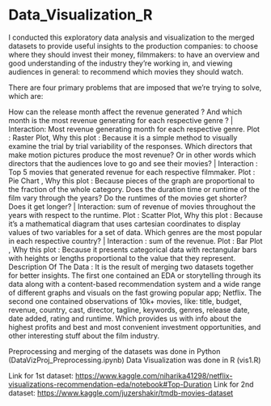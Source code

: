 # Data_Visualization_R

I conducted this exploratory data analysis and visualization to the merged datasets to provide useful insights to the production companies: to choose where they should invest their money, filmmakers: to have an overview and good understanding of the industry they’re working in, and viewing audiences in general: to recommend which movies they should watch.

There are four primary problems that are imposed that we’re trying to solve, which are:

How can the release month affect the revenue generated ? And which month is the most revenue generating for each respective genre ? | Interaction: Most revenue generating month for each respective genre. Plot : Raster Plot, Why this plot : Because it is a simple method to visually examine the trial by trial variability of the responses.
Which directors that make motion pictures produce the most revenue? Or in other words which directors that the audiences love to go and see their movies? | Interaction : Top 5 movies that generated revenue for each respective filmmaker. Plot : Pie Chart , Why this plot : Because pieces of the graph are proportional to the fraction of the whole category.
Does the duration time or runtime of the film vary through the years? Do the runtimes of the movies get shorter? Does it get longer? | Interaction: sum of revenue of movies throughout the years with respect to the runtime. Plot : Scatter Plot, Why this plot : Because it’s a mathematical diagram that uses cartesian coordinates to display values of two variables for a set of data.
Which genres are the most popular in each respective country? | Interaction : sum of the revenue. Plot : Bar Plot , Why this plot : Because it presents categorical data with rectangular bars with heights or lengths proportional to the value that they represent.
Description Of The Data : It is the result of merging two datasets together for better insights. The first one contained an EDA or storytelling through its data along with a content-based recommendation system and a wide range of different graphs and visuals on the fast growing popular app; Netflix. The second one contained observations of 10k+ movies, like: title, budget, revenue, country, cast, director, tagline, keywords, genres, release date, date added, rating and runtime. Which provides us with info about the highest profits and best and most convenient investment opportunities, and other interesting stuff about the film industry.

Preprocessing and merging of the datasets was done in Python (DataVizProj_Preprocessing.ipynb) Data Visualization was done in R (vis1.R)

Link for 1st dataset: https://www.kaggle.com/niharika41298/netflix-visualizations-recommendation-eda/notebook#Top-Duration Link for 2nd dataset: https://www.kaggle.com/juzershakir/tmdb-movies-dataset
